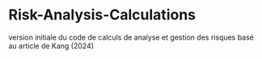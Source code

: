 # Risk-Analysis-Calculations
version initiale du code de calculs de analyse et gestion des risques basé au article de Kang (2024)
